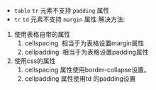 + `table` `tr` 元素不支持 `padding` 属性
+ `tr` `td` 元素不支持 `margin` 属性
解决方法:
1. 使用表格自带的属性
	1. cellspacing  相当于为表格设置margin属性
	2. cellpadding  相当于为表格设置padding属性
2. 使用css的属性
	1. cellspacing 属性使用border-collapse设置。
	2. cellpadding 属性使用td 的padding设置
